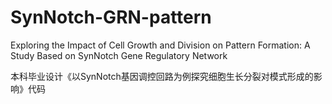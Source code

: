 # SynNotch-GRN-pattern
Exploring the Impact of Cell Growth and Division on Pattern Formation: A Study Based on SynNotch Gene Regulatory Network

本科毕业设计《以SynNotch基因调控回路为例探究细胞生长分裂对模式形成的影响》代码
